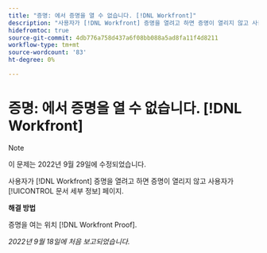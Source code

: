 ```yaml
---
title: "증명: 에서 증명을 열 수 없습니다. [!DNL Workfront]"
description: "사용자가 [!DNL Workfront] 증명을 열려고 하면 증명이 열리지 않고 사용자가 [!UICONTROL 문서 세부 정보] 페이지를 클릭합니다."
hidefromtoc: true
source-git-commit: 4db776a758d437a6f08bb088a5ad8fa11f4d8211
workflow-type: tm+mt
source-wordcount: '83'
ht-degree: 0%

---
```



# 증명: 에서 증명을 열 수 없습니다. [!DNL Workfront]

>[!NOTE]
>
>이 문제는 2022년 9월 29일에 수정되었습니다.

<!--This article is linked from the WF TOC and the WFP TOC-->

사용자가 [!DNL Workfront] 증명을 열려고 하면 증명이 열리지 않고 사용자가 [!UICONTROL 문서 세부 정보] 페이지.

**해결 방법**

증명을 여는 위치 [!DNL Workfront Proof].

_2022년 9월 18일에 처음 보고되었습니다._

